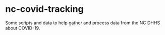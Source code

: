 # nc-covid-tracking
Some scripts and data to help gather and process data from the NC DHHS about COVID-19.
